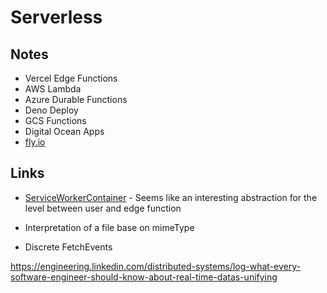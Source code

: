 # Serverless

## Notes

- Vercel Edge Functions
- AWS Lambda
- Azure Durable Functions
- Deno Deploy
- GCS Functions
- Digital Ocean Apps
- [fly.io](https://fly.io/)

## Links

- [ServiceWorkerContainer](https://developer.mozilla.org/en-US/docs/Web/API/ServiceWorkerContainer/register) - Seems like an interesting abstraction for the level between user and edge function

- Interpretation of a file base on mimeType
- Discrete FetchEvents

https://engineering.linkedin.com/distributed-systems/log-what-every-software-engineer-should-know-about-real-time-datas-unifying
